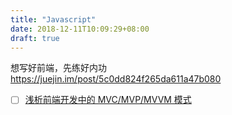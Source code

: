 ```yaml
---
title: "Javascript"
date: 2018-12-11T10:09:29+08:00
draft: true
---
```


想写好前端，先练好内功  
https://juejin.im/post/5c0dd824f265da611a47b080

- [ ] [浅析前端开发中的 MVC/MVP/MVVM 模式](http://liaokeyu.com/%E6%8A%80%E6%9C%AF/2017/06/01/js-architectural-patterns-overview.html)